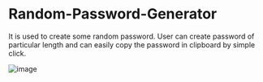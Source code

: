 # Random-Password-Generator
 It is used to create some random password. User can create password of particular length and can easily copy the password in clipboard by simple click.
 
 ![image](https://user-images.githubusercontent.com/60169667/169277420-e8bd105a-d538-4205-b675-2cfc141dbc25.png)
